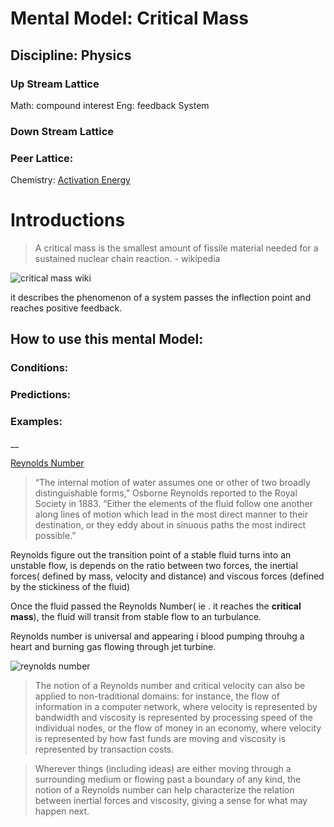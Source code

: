 # Mental Model: Critical Mass

## Discipline: Physics

### Up Stream Lattice

Math: compound interest
Eng: feedback System

### Down Stream Lattice

### Peer Lattice:

Chemistry: [Activation Energy](https://en.wikipedia.org/wiki/Activation_energy)


# Introductions

> A critical mass is the smallest amount of fissile material needed for a sustained nuclear chain reaction. - wikipedia

![critical mass wiki](https://upload.wikimedia.org/wikipedia/commons/1/13/Partially-reflected-plutonium-sphere.jpeg)

it describes the phenomenon of a system passes the inflection point and reaches positive feedback.


## How to use this mental Model:



### Conditions:

### Predictions:

### Examples:








__

[Reynolds Number](https://www.edge.org/response-detail/27056)

> “The internal motion of water assumes one or other of two broadly distinguishable forms,” Osborne Reynolds reported to the Royal Society in 1883. “Either the elements of the fluid follow one another along lines of motion which lead in the most direct manner to their destination, or they eddy about in sinuous paths the most indirect possible.” 

Reynolds figure out the transition point of a stable fluid turns into an unstable flow, is depends on the ratio between two forces, the inertial forces( defined by mass, velocity and distance) and viscous forces (defined by the stickiness of the fluid) 

Once the fluid passed the Reynolds Number( ie . it reaches the **critical mass**), the fluid will transit from stable flow to an turbulance.

Reynolds number is universal and appearing i blood pumping throuhg a heart and burning gas flowing through jet turbine.

![reynolds number](https://upload.wikimedia.org/wikipedia/commons/c/ca/Reynolds_Number_Effect_on_Airfoil_Flow.svg)

> The notion of a Reynolds number and critical velocity can also be applied to non-traditional domains: for instance, the flow of information in a computer network, where velocity is represented by bandwidth and viscosity is represented by processing speed of the individual nodes, or the flow of money in an economy, where velocity is represented by how fast funds are moving and viscosity is represented by transaction costs. 

> Wherever things (including ideas) are either moving through a surrounding medium or flowing past a boundary of any kind, the notion of a Reynolds number can help characterize the relation between inertial forces and viscosity, giving a sense for what may happen next.
